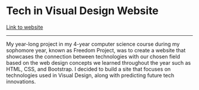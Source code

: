 # Tech in Visual Design Website

[Link to website](https://sanilac6459.github.io/sep10-freedom-project/)

-----
My year-long project in my 4-year computer science course during my sophomore year, known as Freedom Project, was to create a website that showcases the connection between technologies with our chosen field based on the web design concepts we learned throughout the year such as HTML, CSS, and Bootstrap. I decided to build a site that focuses on technologies used in Visual Design, along with predicting future tech innovations.
